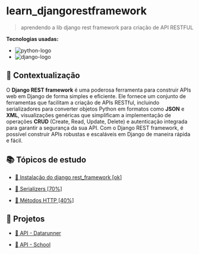 # learn_djangorestframework

> aprendendo a lib django rest framework para criação de API RESTFUL

**Tecnologias usadas:**
- ![python-logo](https://img.shields.io/badge/python-yellow?style=for-the-badge&logo=python&logoColor=white&labelColor=blue)
- ![django-logo](https://img.shields.io/badge/djangorestframework-228B22?style=for-the-badge&logo=django&logoColor=white&labelColor=228B22)

## 🧩 Contextualização

O **Django REST framework** é uma poderosa ferramenta para construir APIs web em Django de forma simples e eficiente. Ele fornece um conjunto de ferramentas que facilitam a criação de APIs RESTful, incluindo serializadores para converter objetos Python em formatos como **JSON** e **XML**, visualizações genéricas que simplificam a implementação de operações **CRUD** (Create, Read, Update, Delete) e autenticação integrada para garantir a segurança da sua API. Com o Django REST framework, é possível construir APIs robustas e escaláveis em Django de maneira rápida e fácil.

## 📚 Tópicos de estudo

- [📌 Instalação do django rest_framework [ok]](https://github.com/CarlosG18/learn_djangorestframework/blob/main/topicos/instalacao.md)

- [📌 Serializers [70%]](https://github.com/CarlosG18/learn_djangorestframework/blob/main/topicos/serializers.md)

- [📌 Métodos HTTP [40%]](./topicos/metodos_http.md)

## 🎯 Projetos

- [📌 API - Datarunner](https://github.com/CarlosG18/datarunner)

- [📌 API - School](https://github.com/CarlosG18/api_school)

